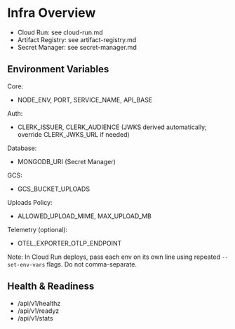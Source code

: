 # Infra Overview

- Cloud Run: see cloud-run.md
- Artifact Registry: see artifact-registry.md
- Secret Manager: see secret-manager.md

## Environment Variables

Core:
- NODE_ENV, PORT, SERVICE_NAME, API_BASE

Auth:
- CLERK_ISSUER, CLERK_AUDIENCE (JWKS derived automatically; override CLERK_JWKS_URL if needed)

Database:
- MONGODB_URI (Secret Manager)

GCS:
- GCS_BUCKET_UPLOADS

Uploads Policy:
- ALLOWED_UPLOAD_MIME, MAX_UPLOAD_MB

Telemetry (optional):
- OTEL_EXPORTER_OTLP_ENDPOINT

Note: In Cloud Run deploys, pass each env on its own line using repeated `--set-env-vars` flags. Do not comma-separate.

## Health & Readiness
- /api/v1/healthz
- /api/v1/readyz
- /api/v1/stats

